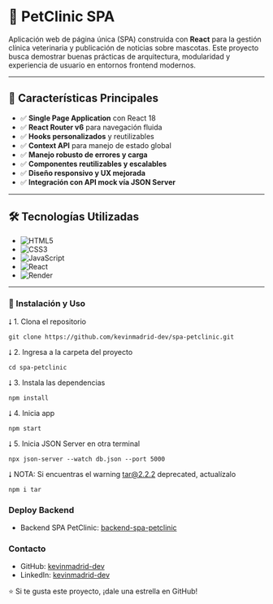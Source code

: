 # 🐶 PetClinic SPA

Aplicación web de página única (SPA) construida con **React** para la gestión clínica veterinaria y publicación de noticias sobre mascotas. Este proyecto busca demostrar buenas prácticas de arquitectura, modularidad y experiencia de usuario en entornos frontend modernos.

---

## 🧩 Características Principales

- ✅ **Single Page Application** con React 18
- ✅ **React Router v6** para navegación fluida
- ✅ **Hooks personalizados** y reutilizables
- ✅ **Context API** para manejo de estado global
- ✅ **Manejo robusto de errores y carga**
- ✅ **Componentes reutilizables y escalables**
- ✅ **Diseño responsivo y UX mejorada**
- ✅ **Integración con API mock vía JSON Server**

---

## 🛠️ Tecnologías Utilizadas

- ![HTML5](https://img.shields.io/badge/html5-%23E34F26.svg?style=for-the-badge&logo=html5&logoColor=white)
- ![CSS3](https://img.shields.io/badge/css3-%231572B6.svg?style=for-the-badge&logo=css3&logoColor=white)
- ![JavaScript](https://img.shields.io/badge/javascript-%23323330.svg?style=for-the-badge&logo=javascript&logoColor=%23F7DF1E)
- ![React](https://img.shields.io/badge/React-100000?style=for-the-badge&logo=React&logoColor=00dafc&labelColor=222222&color=222222)
- ![Render](https://img.shields.io/badge/Render-%46E3B7.svg?style=for-the-badge&logo=render&logoColor=white)

---

### 🚀 Instalación y Uso

⭣ 1. Clona el repositorio

```console
git clone https://github.com/kevinmadrid-dev/spa-petclinic.git
```

⭣ 2. Ingresa a la carpeta del proyecto

```console
cd spa-petclinic
```

⭣ 3. Instala las dependencias

```console
npm install
```

⭣ 4. Inicia app

```console
npm start
```

⭣ 5. Inicia JSON Server en otra terminal

```console
npx json-server --watch db.json --port 5000
```

⭣ NOTA: Si encuentras el warning tar@2.2.2 deprecated, actualízalo

```console
npm i tar
```

### Deploy Backend

- Backend SPA PetClinic: [backend-spa-petclinic](https://backend-spa-petclinic.onrender.com)

### Contacto

- GitHub: [kevinmadrid-dev](https://github.com/kevinmadrid-dev)
- LinkedIn: [kevinmadrid-dev](https://www.linkedin.com/in/kevinmadrid-dev/)

⭐ Si te gusta este proyecto, ¡dale una estrella en GitHub!
